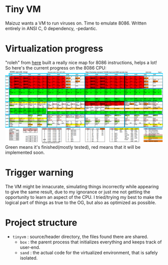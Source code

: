 # Tiny VM
Maizuz wants a VM to run viruses on. Time to emulate 8086.
Written entirely in ANSI C, 0 dependency, -pedantic.

# Virtualization progress
"roleh" from [here](https://hackaday.io/project/193288-improved-8086-opcode-map) built a really nice map for 8086 instructions, helps a lot! So here's the current progress on the 8086 CPU:
![](8086.png)
Green means it's finished(mostly tested), red means that it will be implemented soon.

# Trigger warning
The VM might be innacurate, simulating things incorrectly while appearing to give the same result,
due to my ignorance or just me not getting the opportunity to learn an aspect of the CPU.
I tried/trying my best to make the logical part of things as true to the OG, but also as optimized
as possible.

# Project structure

- `tinyvm` : source/header directory, the files found there are shared.
  - `box` : the parent process that initializes everything and keeps track of user-end.
  - `sand` : the actual code for the virtualized environment, that is safely isolated.
